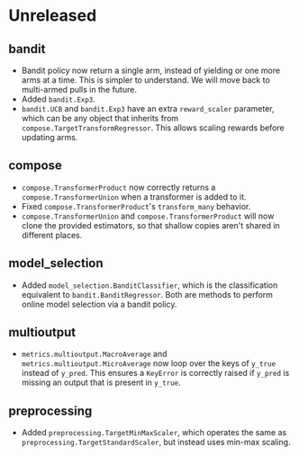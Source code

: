 # Unreleased

## bandit

- Bandit policy now return a single arm, instead of yielding or one more arms at a time. This is simpler to understand. We will move back to multi-armed pulls in the future.
- Added `bandit.Exp3`.
- `bandit.UCB` and `bandit.Exp3` have an extra `reward_scaler` parameter, which can be any object that inherits from `compose.TargetTransformRegressor`. This allows scaling rewards before updating arms.

## compose

- `compose.TransformerProduct` now correctly returns a `compose.TransformerUnion` when a transformer is added to it.
- Fixed `compose.TransformerProduct`'s `transform_many` behavior.
- `compose.TransformerUnion` and `compose.TransformerProduct` will now clone the provided estimators, so that shallow copies aren't shared in different places.

## model_selection

- Added `model_selection.BanditClassifier`, which is the classification equivalent to `bandit.BanditRegressor`. Both are methods to perform online model selection via a bandit policy.

## multioutput

- `metrics.multioutput.MacroAverage` and `metrics.multioutput.MicroAverage` now loop over the keys of `y_true` instead of `y_pred`. This ensures a `KeyError` is correctly raised if `y_pred` is missing an output that is present in `y_true`.

## preprocessing

- Added `preprocessing.TargetMinMaxScaler`, which operates the same as `preprocessing.TargetStandardScaler`, but instead uses min-max scaling.
